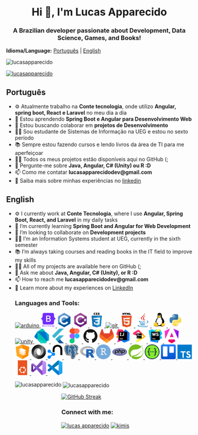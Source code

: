 <h1 align="center">Hi 👋, I'm Lucas Apparecido</h1>
<h3 align="center">A Brazilian developer passionate about Development, Data Science, Games, and Books!</h3>

<p align="left">
  <strong>Idioma/Language:</strong>
  <a href="#content-pt">Português</a> |
  <a href="#content-en">English</a>
</p>

<p align="left"> <img src="https://komarev.com/ghpvc/?username=lucasapparecido&label=Profile%20views&color=yellow&style=for-the-badge" alt="lucasapparecido" /> </p>

<p align="left"> <a href="https://github.com/ryo-ma/github-profile-trophy"><img src="https://github-profile-trophy.vercel.app/?username=lucasapparecido&row=2&column=-1&theme=gruvbox&no-bg=true&rank=-SECRET" alt="lucasapparecido" /></a> </p>

<h2 id="content-pt">Português</h2>
<ul>
  <li>⚙ Atualmente trabalho na <strong>Conte tecnologia</strong>, onde utilizo <strong>Angular, spring boot, React e Laravel</strong> no meu dia a dia</li>
  <li>🌱 Estou aprendendo <strong>Spring Boot e Angular para Desenvolvimento Web</strong></li>
  <li>👯 Estou buscando colaborar em <strong>projetos de Desenvolvimento</strong></li>
  <li>👨‍🎓 Sou estudante de Sistemas de Informação na UEG e estou no sexto período</li>
  <li>📚 Sempre estou fazendo cursos e lendo livros da área de TI para me aperfeiçoar</li>
  <li>👨‍💻 Todos os meus projetos estão disponíveis aqui no GitHub (;</li>
  <li>💬 Pergunte-me sobre <strong>Java, Angular, C# (Unity) ou R :D</strong></li>
  <li>📫 Como me contatar <strong>lucasapparecidodev@gmail.com</strong></li>
  <li>📄 Saiba mais sobre minhas experiências no <a href="https://www.linkedin.com/in/lucas-apparecido-de-oliveira-aa0670207/">linkedin</a></li>
</ul>

<h2 id="content-en">English</h2>
<ul>
  <li>⚙ I currently work at <strong>Conte Tecnologia</strong>, where I use <strong>Angular, Spring Boot, React, and Laravel</strong> in my daily tasks</li>
  <li>🌱 I’m currently learning <strong>Spring Boot and Angular for Web Development</strong></li>
  <li>👯 I’m looking to collaborate on <strong>Development projects</strong></li>
  <li>👨‍🎓 I’m an Information Systems student at UEG, currently in the sixth semester</li>
  <li>📚 I’m always taking courses and reading books in the IT field to improve my skills</li>
  <li>👨‍💻 All of my projects are available here on GitHub (;</li>
  <li>💬 Ask me about <strong>Java, Angular, C# (Unity), or R :D</strong></li>
  <li>📫 How to reach me <strong>lucasapparecidodev@gmail.com</strong></li>
  <li>📄 Learn more about my experiences on <a href="https://www.linkedin.com/in/lucas-apparecido-de-oliveira-aa0670207/">LinkedIn</a></li>
  
  <h3 align="left">Languages and Tools:</h3>
<p align="left"> <a href="https://www.arduino.cc/" target="_blank" rel="noreferrer"> <img src="https://cdn.worldvectorlogo.com/logos/arduino-1.svg" alt="arduino" width="40" height="40"/> </a> 
                <a href="https://getbootstrap.com" target="_blank" rel="noreferrer"> <img src="https://raw.githubusercontent.com/devicons/devicon/master/icons/bootstrap/bootstrap-plain-wordmark.svg" alt="bootstrap" width="40" height="40"/> </a> 
                <a href="https://www.cprogramming.com/" target="_blank" rel="noreferrer"> <img src="https://raw.githubusercontent.com/devicons/devicon/master/icons/c/c-original.svg" alt="c" width="40" height="40"/> </a> 
                <a href="https://www.w3schools.com/cs/" target="_blank" rel="noreferrer"> <img src="https://raw.githubusercontent.com/devicons/devicon/master/icons/csharp/csharp-original.svg" alt="csharp" width="40" height="40"/> </a> 
                <a href="https://www.w3schools.com/css/" target="_blank" rel="noreferrer"> <img src="https://raw.githubusercontent.com/devicons/devicon/master/icons/css3/css3-original-wordmark.svg" alt="css3" width="40" height="40"/> </a> 
                <a href="https://git-scm.com/" target="_blank" rel="noreferrer"> <img src="https://www.vectorlogo.zone/logos/git-scm/git-scm-icon.svg" alt="git" width="40" height="40"/> </a> 
                <a href="https://www.w3.org/html/" target="_blank" rel="noreferrer"> <img src="https://raw.githubusercontent.com/devicons/devicon/master/icons/html5/html5-original-wordmark.svg" alt="html5" width="40" height="40"/> </a> 
                <a href="https://www.java.com" target="_blank" rel="noreferrer"> <img src="https://raw.githubusercontent.com/devicons/devicon/master/icons/java/java-original.svg" alt="java" width="40" height="40"/> </a> 
                <a href="https://www.linux.org/" target="_blank" rel="noreferrer"> <img src="https://raw.githubusercontent.com/devicons/devicon/master/icons/linux/linux-original.svg" alt="linux" width="40" height="40"/> </a> 
                <a href="https://www.python.org" target="_blank" rel="noreferrer"> <img src="https://raw.githubusercontent.com/devicons/devicon/master/icons/python/python-original.svg" alt="python" width="40" height="40"/> </a> 
                <a href="https://unity.com/" target="_blank" rel="noreferrer"> <img src="https://www.vectorlogo.zone/logos/unity3d/unity3d-icon.svg" alt="unity" width="40" height="40"/> </a> 
                <a href="https://dart.dev" target="_blank" rel="noreferrer"> <img src="https://raw.githubusercontent.com/devicons/devicon/master/icons/dart/dart-original.svg" alt="dart" width="40" height="40"/> </a> 
                <a href="https://docs.flutter.dev" target="_blank" rel="noreferrer"> <img src="https://raw.githubusercontent.com/devicons/devicon/master/icons/flutter/flutter-original.svg" alt="flutter" width="40" height="40"/> </a> 
                <a href="https://www.figma.com" target="_blank" rel="noreferrer"> <img src="https://raw.githubusercontent.com/devicons/devicon/master/icons/figma/figma-original.svg" alt="figma" width="40" height="40"/> </a> 
                <a href="https://github.com" target="_blank" rel="noreferrer"> <img src="https://raw.githubusercontent.com/devicons/devicon/master/icons/github/github-original.svg" alt="github" width="40" height="40"/> </a> 
                <a href="https://about.gitlab.com" target="_blank" rel="noreferrer"> <img src="https://raw.githubusercontent.com/devicons/devicon/master/icons/gitlab/gitlab-original.svg" alt="gitlab" width="40" height="40"/> </a> 
                <a href="https://www.jetbrains.com/idea/" target="_blank" rel="noreferrer"> <img src="https://raw.githubusercontent.com/devicons/devicon/master/icons/intellij/intellij-original.svg" alt="intellij" width="40" height="40"/> </a> 
                <a href="https://www.jetbrains.com" target="_blank" rel="noreferrer"> <img src="https://raw.githubusercontent.com/devicons/devicon/master/icons/jetbrains/jetbrains-original.svg" alt="jetbrains" width="40" height="40"/> </a> 
                <a href="https://www.jetbrains.com/webstorm/" target="_blank" rel="noreferrer"> <img src="https://raw.githubusercontent.com/devicons/devicon/master/icons/webstorm/webstorm-original.svg" alt="webstorm" width="40" height="40"/> </a> 
                <a href="https://angular.dev" target="_blank" rel="noreferrer"> <img src="https://raw.githubusercontent.com/devicons/devicon/master/icons/angular/angular-original.svg" alt="angular" width="40" height="40"/> </a> 
                <a href="https://material.angular.io" target="_blank" rel="noreferrer"> <img src="https://raw.githubusercontent.com/devicons/devicon/master/icons/angularmaterial/angularmaterial-original.svg" alt="angular material" width="40" height="40"/> </a> 
                <a href="https://www.json.org/json-en.html" target="_blank" rel="noreferrer"> <img src="https://raw.githubusercontent.com/devicons/devicon/master/icons/json/json-original.svg" alt="json" width="40" height="40"/> </a> 
                <a href="https://neo4j.com" target="_blank" rel="noreferrer"> <img src="https://raw.githubusercontent.com/devicons/devicon/master/icons/neo4j/neo4j-original.svg" alt="neo4j" width="40" height="40"/> </a> 
                <a href="https://www.postgresql.org" target="_blank" rel="noreferrer"> <img src="https://raw.githubusercontent.com/devicons/devicon/master/icons/postgresql/postgresql-original.svg" alt="postgresql" width="40" height="40"/> </a> 
                <a href="https://www.r-project.org" target="_blank" rel="noreferrer"> <img src="https://raw.githubusercontent.com/devicons/devicon/master/icons/r/r-original.svg" alt="R" width="40" height="40"/> </a> 
                <a href="https://rstudio-education.github.io/hopr/starting.html" target="_blank" rel="noreferrer"> <img src="https://raw.githubusercontent.com/devicons/devicon/master/icons/rstudio/rstudio-original.svg" alt="rstudio" width="40" height="40"/> </a> 
                <a href="https://www.php.net" target="_blank" rel="noreferrer"> <img src="https://raw.githubusercontent.com/devicons/devicon/master/icons/php/php-original.svg" alt="php" width="40" height="40"/> </a> 
                <a href="https://spring.io" target="_blank" rel="noreferrer"> <img src="https://raw.githubusercontent.com/devicons/devicon/master/icons/spring/spring-original.svg" alt="spring" width="40" height="40"/> </a> 
                <a href="https://swagger.io" target="_blank" rel="noreferrer"> <img src="https://raw.githubusercontent.com/devicons/devicon/master/icons/swagger/swagger-original.svg" alt="swagger" width="40" height="40"/> </a> 
                <a href="https://trello.com" target="_blank" rel="noreferrer"> <img src="https://raw.githubusercontent.com/devicons/devicon/master/icons/trello/trello-original.svg" alt="trello" width="40" height="40"/> </a> 
                <a href="https://www.typescriptlang.org" target="_blank" rel="noreferrer"> <img src="https://raw.githubusercontent.com/devicons/devicon/master/icons/typescript/typescript-original.svg" alt="typescript" width="40" height="40"/> </a> 
                <a href="https://ubuntu.com" target="_blank" rel="noreferrer"> <img src="https://raw.githubusercontent.com/devicons/devicon/master/icons/ubuntu/ubuntu-original.svg" alt="ubuntu" width="40" height="40"/> </a> 
                <a href="https://visualstudio.microsoft.com/pt-br/" target="_blank" rel="noreferrer"> <img src="https://raw.githubusercontent.com/devicons/devicon/master/icons/visualstudio/visualstudio-original.svg" alt="visual studio" width="40" height="40"/> </a> 
                <a href="https://code.visualstudio.com" target="_blank" rel="noreferrer"> <img src="https://raw.githubusercontent.com/devicons/devicon/master/icons/vscode/vscode-original.svg" alt="visual studio code" width="40" height="40"/> </a> </p>
                
<p><img height=200 align="left" src="https://github-readme-stats.vercel.app/api/top-langs?username=lucasapparecido&show_icons=true&locale=en&layout=donut&theme=gruvbox&bg_color=00000000" alt="lucasapparecido" /></p>

<p>&nbsp;<img height=200 align="center" src="https://github-readme-stats.vercel.app/api?username=lucasapparecido&show_icons=true&theme=gruvbox&locale=en&bg_color=00000000" alt="lucasapparecido" /></p>

[![GitHub Streak](http://github-readme-streak-stats.herokuapp.com?user=LucasApparecido&theme=gruvbox&date_format=%5BY%20%5DM%20j&exclude_days=Sun%2CSat&card_width=828&background=EB545400)](https://git.io/streak-stats)

<h3 align="left">Connect with me:</h3>
<p align="left">
      <a href="[https://linkedin.com/in/gabriel-luna-20a847218](https://www.linkedin.com/in/lucas-apparecido-de-oliveira-aa0670207/)" target="blank"><img align="center" src="https://raw.githubusercontent.com/rahuldkjain/github-profile-readme-generator/master/src/images/icons/Social/linked-in-alt.svg" alt="lucas apparecido" height="30" width="40" /></a>
      <a href="https://instagram.com/kimis1001001" target="blank"><img align="center" src="https://raw.githubusercontent.com/rahuldkjain/github-profile-readme-generator/master/src/images/icons/Social/instagram.svg" alt="kimis" height="30" width="40" /></a>
</p>

</ul>

